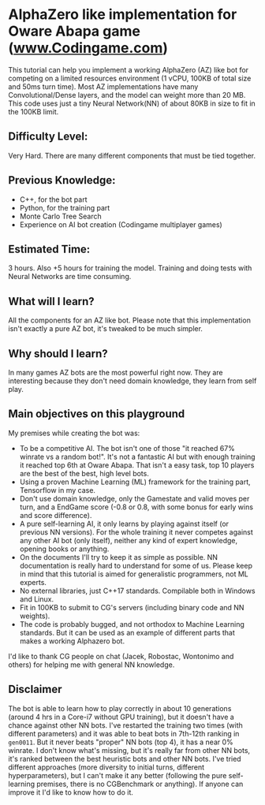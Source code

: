 # AlphaZero like implementation for Oware Abapa game (www.Codingame.com)

This tutorial can help you implement a working AlphaZero (AZ) like bot  for competing on a limited resources environment (1 vCPU, 100KB of total size and 50ms turn time). Most AZ implementations have many Convolutional/Dense layers, and the model can weight more than 20 MB. This code uses just a tiny Neural Network(NN) of about 80KB in size to fit in the 100KB limit.

## Difficulty Level: 
Very Hard. There are many different components that must be tied together.

## Previous Knowledge:
- C++, for the bot part
- Python, for the training part
- Monte Carlo Tree Search
- Experience on AI bot creation (Codingame multiplayer games)

## Estimated Time:
3 hours. Also +5 hours for training the model. Training and doing tests with Neural Networks are time consuming.

## What will I learn?
All the components for an AZ like bot. Please note that this implementation isn't exactly a pure AZ bot, it's tweaked to be much simpler.

## Why should I learn?
In many games AZ bots are the most powerful right now. 
They are interesting because they don't need domain knowledge, they learn from self play.

## Main objectives on this playground

My premises while creating the bot was:
* To be a competitive AI. The bot isn't one of those "it reached 67% winrate vs a random bot!". It's not a fantastic AI but with enough training it reached top 6th at Oware Abapa. That isn't a easy task, top 10 players are the best of the best, high level bots.
* Using a proven Machine Learning (ML) framework for the training part, Tensorflow in my case.
* Don't use domain knowledge, only the Gamestate and valid moves per turn, and a EndGame score (-0.8 or 0.8, with some bonus for early wins and score difference).
* A pure self-learning AI, it only learns by playing against itself (or previous NN versions). For the whole training it never competes against any other AI bot (only itself), neither any kind of expert knowledge, opening books or anything.
* On the documents I'll try to keep it as simple as possible. NN documentation is really hard to understand for some of us. Please keep in mind that this tutorial is aimed for generalistic programmers, not ML experts.
* No external libraries, just C++17 standards. Compilable both in Windows and Linux.
* Fit in 100KB to submit to CG's servers (including binary code and NN weights).
* The code is probably bugged, and not orthodox to Machine Learning standards. But it can be used as an example of different parts that makes a working Alphazero bot.

I'd like to thank CG people on chat (Jacek, Robostac, Wontonimo and others) for helping me with general NN knowledge.

## Disclaimer
The bot is able to learn how to play correctly in about 10 generations (around 4 hrs in a Core-i7 without GPU training), but it doesn't have a chance against other NN bots. I've restarted the training two times (with different parameters) and it was able to beat bots in 7th-12th ranking in `gen0011`. But it never beats "proper" NN bots (top 4), it has a near 0% winrate. I don't know what's missing, but it's really far from other NN bots, it's ranked between the best heuristic bots and other NN bots. I've tried different approaches (more diversity to initial turns, different hyperparameters), but I can't make it any better (following the pure self-learning premises, there is no CGBenchmark or anything).
If anyone can improve it I'd like to know how to do it.
